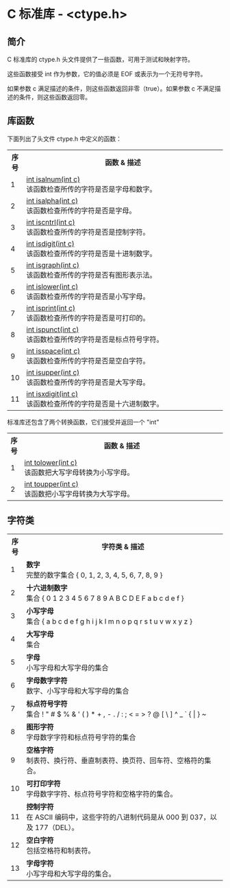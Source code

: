 # C 标准库 - <ctype.h>

## 简介
C 标准库的 ctype.h 头文件提供了一些函数，可用于测试和映射字符。

这些函数接受 int 作为参数，它的值必须是 EOF 或表示为一个无符号字符。

如果参数 c 满足描述的条件，则这些函数返回非零（true）。如果参数 c 不满足描述的条件，则这些函数返回零。

## 库函数
下面列出了头文件 ctype.h 中定义的函数：

</p> <table > <tr><th style="width:5%">序号</th><th>函数 &amp; 描述</th></tr> <tr><td>1</td><td><a href="isalnum.md">int isalnum(int c)</a><br />该函数检查所传的字符是否是字母和数字。</td></tr> <tr><td>2</td><td><a href="isalpha.md">int isalpha(int c)</a><br />该函数检查所传的字符是否是字母。</td></tr> <tr><td>3</td><td><a href="iscntrl.md">int iscntrl(int c)</a><br />该函数检查所传的字符是否是控制字符。</td></tr> <tr><td>4</td><td><a href="isdigit.md">int isdigit(int c)</a><br />该函数检查所传的字符是否是十进制数字。</td></tr> <tr><td>5</td><td><a href="isgraph.md">int isgraph(int c)</a><br />该函数检查所传的字符是否有图形表示法。</td></tr> <tr><td>6</td><td><a href="islower.md">int islower(int c)</a><br />该函数检查所传的字符是否是小写字母。</td></tr> <tr><td>7</td><td><a href="isprint.md">int isprint(int c)</a><br />该函数检查所传的字符是否是可打印的。</td></tr> <tr><td>8</td><td><a href="ispunct.md">int ispunct(int c)</a><br />该函数检查所传的字符是否是标点符号字符。</td></tr> <tr><td>9</td><td><a href="isspace.md">int isspace(int c)</a><br />该函数检查所传的字符是否是空白字符。</td></tr> <tr><td>10</td><td><a href="isupper.md">int isupper(int c)</a><br />该函数检查所传的字符是否是大写字母。</td></tr> <tr><td>11</td><td><a href="isxdigit.md">int isxdigit(int c)</a><br />该函数检查所传的字符是否是十六进制数字。</td></tr> </table> <p>
标准库还包含了两个转换函数，它们接受并返回一个 "int"
</p> <table > <tr><th style="width:5%">序号</th><th>函数 &amp; 描述</th></tr> <tr><td>1</td><td><a href="tolower.md">int tolower(int c)</a><br />该函数把大写字母转换为小写字母。</td></tr> <tr><td>2</td><td><a href="toupper.md">int toupper(int c)</a><br />该函数把小写字母转换为大写字母。</td></tr> </table> 

## 字符类
 <table > <tr><th style="width:5%">序号</th><th>字符类 &amp; 描述</th></tr> <tr><td>1</td><td><b>数字</b><br />完整的数字集合 { 0, 1, 2, 3, 4, 5, 6, 7, 8, 9 }</td></tr> <tr><td>2</td><td><b>十六进制数字</b><br />集合 { 0 1 2 3 4 5 6 7 8 9 A B C D E F a b c d e f }</td></tr> <tr><td>3</td><td><b>小写字母</b><br />集合 { a b c d e f g h i j k l m n o p q r s t u v w x y z } </td></tr> <tr><td>4</td><td><b>大写字母</b><br />集合 </td></tr> <tr><td>5</td><td><b>字母</b><br />小写字母和大写字母的集合</td></tr> <tr><td>6</td><td><b>字母数字字符</b><br />数字、小写字母和大写字母的集合</td></tr> <tr><td>7</td><td><b>标点符号字符</b><br />集合 ! " # $ % &amp; ' ( ) * + , - . / : ; &lt; = &gt; ? @ [ \ ] ^ _ ` { | } ~</td></tr> <tr><td>8</td><td><b>图形字符</b><br />字母数字字符和标点符号字符的集合</td></tr> <tr><td>9</td><td><b>空格字符</b><br />制表符、换行符、垂直制表符、换页符、回车符、空格符的集合。</td></tr> <tr><td>10</td><td><b>可打印字符</b><br />字母数字字符、标点符号字符和空格字符的集合。</td></tr> <tr><td>11</td><td><b>控制字符</b><br />在 ASCII 编码中，这些字符的八进制代码是从 000 到 037，以及 177（DEL）。</td></tr> <tr><td>12</td><td><b>空白字符</b><br />包括空格符和制表符。</td></tr> <tr><td>13</td><td><b>字母字符</b><br />小写字母和大写字母的集合。</td></tr> </table> 